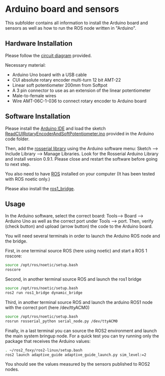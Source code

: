 # Arduino board and sensors

This subfolder contains all information to install the Arduino board and sensors as well as how to run the ROS node written in "Arduino".

## Hardware Installation

Please follow the [circuit diagram](https://github.com/SmartNeedle/ros2_needle_guide_robot/blob/main/Arduino%20material/SensorsCircuitDiagram.png) provided.

Necessary material:
- Arduino Uno board with a USB cable
- CUI absolute rotary encoder multi-turn 12 bit AMT-22 
- Linear soft potentiometer 200mm from Softpot
- A 3 pin connector to use as an extension of the linear potentiometer
- Male-to-female wires
- Wire AMT-06C-1-036 to connect rotary encoder to Arduino board

## Software Installation 

Please install the [Arduino IDE](https://www.arduino.cc/en/Guide) and load the sketch [ReadCUIRotaryEncoderAndSoftPotentiometer.ino](https://github.com/SmartNeedle/ros2_needle_guide_robot/blob/main/Arduino%20material/Arduino%20code/ReadCUIRotaryEncoderAndSoftPotentiometer.ino) provided in the Arduino code folder. 

Then, add the [rosserial library](http://wiki.ros.org/rosserial_arduino/Tutorials/Arduino%20IDE%20Setup) using the Arduino software menu: Sketch --> Include Library --> Manage Libraries. Look for the Rosserial Arduino Library and install version 0.9.1. Please close and restart the software before going to next step. 

You also need to have [ROS](http://wiki.ros.org/noetic/Installation) installed on your computer (It has been tested with ROS noetic only.)

Please also install the [ros1_bridge](https://github.com/ros2/ros1_bridge).

## Usage 

In the Arduino software, select the correct board: Tools--> Board --> Arduino Uno as well as the correct port under Tools --> port. Then, verify (check button) and upload (arrow button) the code to the Arduino board. 

You will need several terminals in order to launch the Arduino ROS node and the bridge.

First, in one terminal source ROS (here using noetic) and start a ROS 1 roscore:
```bash
source /opt/ros/noetic/setup.bash
roscore
```
Second, in another terminal source ROS and launch the ros1 bridge 
```bash
source /opt/ros/noetic/setup.bash
ros2 run ros1_bridge dynamic_bridge
```

Third, in another terminal source ROS and launch the arduino ROS1 node with the correct port (here /dev/ttyACM0)
```bash
source /opt/ros/noetic/setup.bash
rosrun rosserial_python serial_node.py /dev/ttyACM0
```

Finally, in a last terminal you can source the ROS2 environment and launch the main system bringup node. 
For a quick test you can try running only the package that receives the Arduino values:
```bash
. ~/ros2_foxy/ros2-linux/setup.bash
ros2 launch adaptive_guide adaptive_guide_launch.py sim_level:=2
```

You should see the values measured by the sensors published to ROS2 nodes. 

